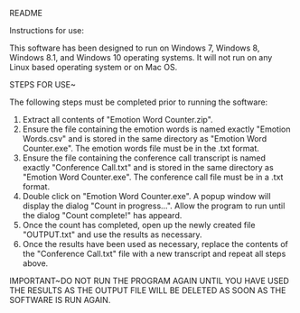 README

Instructions for use:

This software has been designed to run on Windows 7, Windows 8, Windows 8.1, and Windows 10 operating
systems. It will not run on any Linux based operating system or on Mac OS.

STEPS FOR USE~

The following steps must be completed prior to running the software:
1) Extract all contents of "Emotion Word Counter.zip".
1) Ensure the file containing the emotion words is named exactly "Emotion Words.csv" and is stored in the same 
   directory as "Emotion Word Counter.exe". The emotion words file must be in the .txt format.
2) Ensure the file containing the conference call transcript is named exactly "Conference Call.txt" and is
   stored in the same directory as "Emotion Word Counter.exe". The conference call file must be in a .txt
   format.
3) Double click on "Emotion Word Counter.exe". A popup window will display the dialog "Count in progress...".
   Allow the program to run until the dialog "Count complete!" has appeard.
4) Once the count has completed, open up the newly created file "OUTPUT.txt" and use the results as necessary.
5) Once the results have been used as necessary, replace the contents of the "Conference Call.txt" file with
   a new transcript and repeat all steps above.

IMPORTANT~DO NOT RUN THE PROGRAM AGAIN UNTIL YOU HAVE USED THE RESULTS AS THE OUTPUT FILE WILL BE DELETED AS SOON
          AS THE SOFTWARE IS RUN AGAIN.


